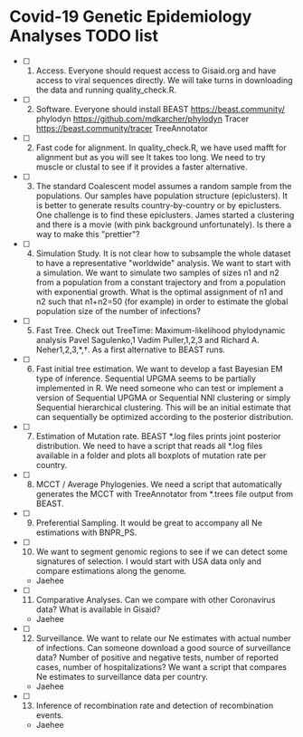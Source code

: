# Covid-19 Genetic Epidemiology Analyses TODO list


- [ ] 1. Access. Everyone should request access to Gisaid.org and have access to viral sequences directly. We will take turns in downloading the data and running quality_check.R. 

- [ ] 2. Software. Everyone should install 
   BEAST https://beast.community/ 
   phylodyn https://github.com/mdkarcher/phylodyn
   Tracer https://beast.community/tracer
   TreeAnnotator 
   
- [ ] 2. Fast code for alignment. In quality_check.R, we have used mafft for alignment but as you will see It takes too long. We need to try muscle or clustal to see if it provides a faster alternative.

- [ ] 3. The standard Coalescent model assumes a random sample from the populations. Our samples have population structure (epiclusters). It is better to generate results country-by-country or by epiclusters. One challenge is to find these epiclusters. James started a clustering and there is a movie (with pink background unfortunately). Is there a way to make this "prettier"?

- [ ] 4. Simulation Study. It is not clear how to subsample the whole dataset to have a representative "worldwide" analysis. We want to start with a simulation. We want to simulate two samples of sizes n1 and n2 from a population from a constant trajectory and from a population with exponential growth. What is the optimal assignment of n1 and n2 such that n1+n2=50 (for example) in order to estimate the global population size of the number of infections?

- [ ] 5. Fast Tree. Check out TreeTime: Maximum-likelihood phylodynamic analysis
Pavel Sagulenko,1 Vadim Puller,1,2,3 and Richard A. Neher1,2,3,*,†. As a first alternative to BEAST runs.

- [ ] 6. Fast initial tree estimation. We want to develop a fast Bayesian EM type of inference. Sequential UPGMA seems to be partially implemented in R. We need someone who can test or implement a version of Sequential UPGMA or Sequential NNI clustering or simply Sequential hierarchical clustering. This will be an initial estimate that can sequentially be optimized according to the posterior distribution. 

- [ ] 7. Estimation of Mutation rate. BEAST *.log files prints joint posterior distribution. We need to have a script that reads all *.log files available in a folder and plots all boxplots of mutation rate per country. 

- [ ] 8. MCCT / Average Phylogenies. We need a script that automatically generates the MCCT with TreeAnnotator from *.trees file output from BEAST.

- [ ] 9. Preferential Sampling. It would be great to accompany all Ne estimations with BNPR_PS.

- [ ] 10. We want to segment genomic regions to see if we can detect some signatures of selection. I would start with USA data only and compare estimations along the genome.
   - Jaehee
   
- [ ] 11. Comparative Analyses. Can we compare with other Coronavirus data? What is available in Gisaid?
   - Jaehee
   
- [ ] 12. Surveillance. We want to relate our Ne estimates with actual number of infections. Can someone download a good source of surveillance data? Number of positive and negative tests, number of reported cases, number of hospitalizations? We want a script that compares Ne estimates to surveillance data per country.
   - Jaehee
   
- [ ] 13. Inference of recombination rate and detection of recombination events. 
   - Jaehee



